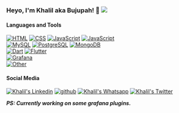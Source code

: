 
### Heyo, I'm <a>Khalil</a> aka Bujupah! 👋 <img src="https://komarev.com/ghpvc/?username=bujupah&style=flat-square"/>

#### **Languages and Tools**
<a href="https://www.w3.org/html" target="_blank" rel="nofollow"><img alt="HTML" src="https://img.shields.io/badge/HTML5-E34F26?style=for-the-badge&logo=html5&logoColor=white" /></a>
<a href="https://www.w3schools.com/css" target="_blank" rel="nofollow"><img alt="CSS" src="https://img.shields.io/badge/CSS3-1572B6?style=for-the-badge&logo=css3&logoColor=white" /></a>
<a href="https://developer.mozilla.org/en-US/docs/Web/JavaScript" target="_blank" rel="nofollow"><img alt="JavaScript" src="https://img.shields.io/badge/JavaScript-323330?style=for-the-badge&logo=javascript&logoColor=F7DF1E" /></a>
<a href="https://developer.mozilla.org/en-US/docs/Web/JavaScript" target="_blank" rel="nofollow"><img alt="JavaScript" src="https://img.shields.io/badge/TypeScript-1572B6?style=for-the-badge&logo=typescript&logoColor=white" /></a>
<br>
<a href="https://www.mysql.com" target="_blank" rel="nofollow"><img alt="MySQL" src="https://img.shields.io/badge/MySQL-f29209?style=for-the-badge&logo=mysql&logoColor=white" /></a>
<a href="https://www.postgres.com" target="_blank" rel="nofollow"><img alt="PostgreSQL" src="https://img.shields.io/badge/Postgres-2f6792?style=for-the-badge&logo=postgresql&logoColor=white" /></a>
<a href="https://www.mongodb.com" target="_blank" rel="nofollow"><img alt="MongoDB" src="https://img.shields.io/badge/MongoDB-4EA94B?style=for-the-badge&logo=mongodb&logoColor=white" /></a>
<br>
<a href="https://www.dart.dev" target="_blank" rel="nofollow"><img alt="Dart" src="https://img.shields.io/badge/Dart-3776AB?style=for-the-badge&logo=dart" /></a>
<a href="https://www.flutter.dev" target="_blank" rel="nofollow"><img alt="Flutter" src="https://img.shields.io/badge/flutter-45d1fd?style=for-the-badge&logo=flutter&logoColor=white" /></a>
<br>
<a href="https://www.grafana.com" target="_blank" rel="nofollow"><img alt="Grafana" src="https://img.shields.io/badge/Grafana-212121?style=for-the-badge&logo=grafana" /></a>
<br>
<a href="#" target="_blank" rel="nofollow"><img alt="Other" src="https://img.shields.io/badge/AND MORE...-323330?style=for-the-badge" /></a>


#### **Social Media**
<a href="https://www.linkedin.com/in/khalilmejdi/" target="_blank" rel="nofollow"><img alt="Khalil's Linkedin" src="https://img.shields.io/badge/Linkedin-0a66c2?style=for-the-badge&logo=linkedin&logoColor=white" /></a>
<a href="https://github.com/bujupah" target="_blank" rel="nofollow"><img alt="github" src="https://img.shields.io/badge/GitHub-100000?style=for-the-badge&logo=github&logoColor=white" /></a>
<a href="https://wa.me/21627782201" target="_blank" rel="nofollow"><img alt="Khalil's Whatsapp" src="https://img.shields.io/badge/Whatsapp-128C7E?style=for-the-badge&logo=whatsapp&logoColor=white" /></a>
<a href="https://twitter.com/bujupah" target="_blank" rel="nofollow"><img alt="Khalil's Twitter" src="https://img.shields.io/badge/Twitter-1DA1F2?style=for-the-badge&logo=twitter&logoColor=white" /></a>


**_PS: Currently working on some grafana plugins._**

